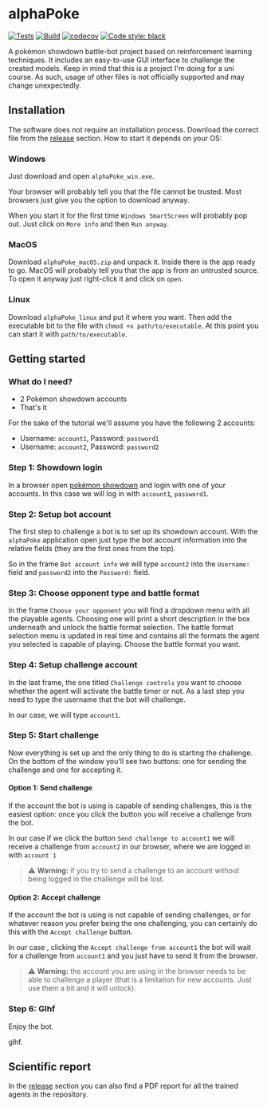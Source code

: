 # alphaPoke
[![Tests](https://github.com/MatteoH2O1999/alphaPoke/actions/workflows/test_workflow.yml/badge.svg)](https://github.com/MatteoH2O1999/alphaPoke/actions/workflows/test_workflow.yml)
[![Build](https://github.com/MatteoH2O1999/alphaPoke/actions/workflows/build_workflow.yml/badge.svg)](https://github.com/MatteoH2O1999/alphaPoke/actions/workflows/build_workflow.yml)
[![codecov](https://codecov.io/gh/MatteoH2O1999/alphaPoke/branch/main/graph/badge.svg?token=21UL1WOUAC)](https://codecov.io/gh/MatteoH2O1999/alphaPoke)
[![Code style: black](https://img.shields.io/badge/code%20style-black-000000.svg)](https://github.com/psf/black)

A pokémon showdown battle-bot project based on reinforcement learning techniques.
It includes an easy-to-use GUI interface to challenge the created models.
Keep in mind that this is a project I'm doing for a uni course.
As such, usage of other files is not officially supported and may change unexpectedly.

## Installation
The software does not require an installation process.
Download the correct file from the [release](https://github.com/MatteoH2O1999/alphaPoke/releases) section.
How to start it depends on your OS:

### Windows
Just download and open `alphaPoke_win.exe`.

Your browser will probably tell you that the file cannot be trusted.
Most browsers just give you the option to download anyway.

When you start it for the first time `Windows SmartScreen` will probably pop out.
Just click on `More info` and then `Run anyway`.

### MacOS
Download `alphaPoke_macOS.zip` and unpack it.
Inside there is the app ready to go.
MacOS will probably tell you that the app is from an untrusted source.
To open it anyway just right-click it and click on `open`.

### Linux
Download `alphaPoke_linux` and put it where you want.
Then add the executable bit to the file with `chmod +x path/to/executable`. 
At this point you can start it with `path/to/executable`.

## Getting started

### What do I need?

- 2 Pokémon showdown accounts
- That's it

For the sake of the tutorial we'll assume you have the following 2 accounts:
- Username: `account1`, Password: `password1`
- Username: `account2`, Password: `password2`

### Step 1: Showdown login
In a browser open [pokémon showdown](https://play.pokemonshowdown.com/) and login with one of your accounts.
In this case we will log in with `account1`, `password1`.

### Step 2: Setup bot account
The first step to challenge a bot is to set up its showdown account.
With the `alphaPoke` application open just type the bot account information into the relative fields (they are the first ones from the top).

So in the frame `Bot account info` we will type `account2` into the `Username:` field and `password2` into the `Password:` field.

### Step 3: Choose opponent type and battle format
In the frame `Choose your opponent` you will find a dropdown menu with all the playable agents.
Choosing one will print a short description in the box underneath and unlock the battle format selection.
The battle format selection menu is updated in real time and contains all the formats the agent you selected is capable of playing.
Choose the battle format you want.

### Step 4: Setup challenge account
In the last frame, the one titled `Challenge controls` you want to choose whether the agent will activate the battle timer or not.
As a last step you need to type the username that the bot will challenge.

In our case, we will type `account1`.

### Step 5: Start challenge
Now everything is set up and the only thing to do is starting the challenge.
On the bottom of the window you'll see two buttons: one for sending the challenge and one for accepting it.

#### Option 1: Send challenge
If the account the bot is using is capable of sending challenges, this is the easiest option:
once you click the button you will receive a challenge from the bot.

In our case if we click the button `Send challenge to account1` we will receive a challenge from `account2` in our browser, where we are logged in with `account 1`

> :warning: **Warning:** if you try to send a challenge to an account without being logged in the challenge will be lost.

#### Option 2: Accept challenge
If the account the bot is using is not capable of sending challenges, or for whatever reason you prefer being the one challenging,
you can certainly do this with the `Accept challenge` button.

In our case , clicking the `Accept challenge from account1` the bot will wait for a challenge from `account1` and you just have to send it from the browser.

> :warning: **Warning:** the account you are using in the browser needs to be able to challenge a player (that is a limitation for new accounts. Just use them a bit and it will unlock).

### Step 6: Glhf
Enjoy the bot.

glhf.

## Scientific report

In the [release](https://github.com/MatteoH2O1999/alphaPoke/releases) section you can also find a PDF report for all the trained agents in the repository.